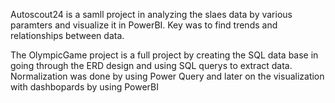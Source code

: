 Autoscout24 is a samll project in analyzing the slaes data by various paramters and visualize it in PowerBI.
Key was to find trends and relationships between data.

The OlympicGame project is a full project by creating the SQL data base in going through the ERD design and using SQL querys to extract data.
Normalization was done by using Power Query and later on the visualization with dashbopards by using PowerBI
